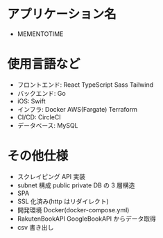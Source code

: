 # アプリケーション名

- MEMENTOTIME

# 使用言語など

- フロントエンド: React TypeScript Sass Tailwind
- バックエンド: Go
- iOS: Swift
- インフラ: Docker AWS(Fargate) Terraform
- CI/CD: CircleCI
- データベース: MySQL

# その他仕様

- スクレイピング API 実装
- subnet 構成 public private DB の 3 層構造
- SPA
- SSL 化済み(http はリダイレクト)
- 開発環境 Docker(docker-compose.yml)
- RakutenBookAPI GoogleBookAPI からデータ取得
- csv 書き出し
